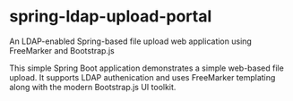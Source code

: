 # spring-ldap-upload-portal
An LDAP-enabled Spring-based file upload web application using FreeMarker and Bootstrap.js

This simple Spring Boot application demonstrates a simple web-based file upload. It supports LDAP authenication and uses FreeMarker templating along with the modern Bootstrap.js UI toolkit.
